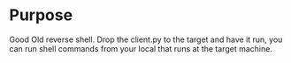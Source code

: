 # Purpose

Good Old reverse shell. Drop the client.py to the target and have it run, you can run shell commands from your local that runs at the target machine.